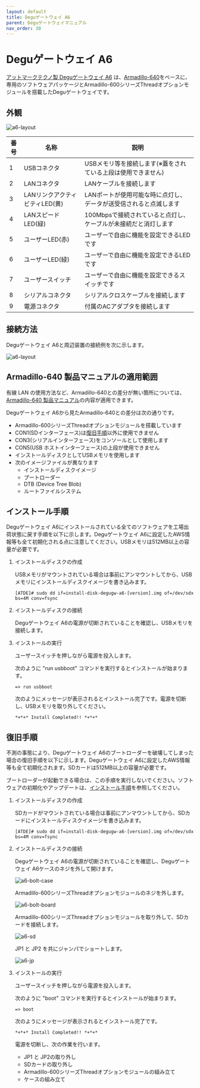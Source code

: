 ```yaml
---
layout: default
title: Deguゲートウェイ A6
parent: Deguゲートウェイマニュアル
nav_order: 30
---
```


# Deguゲートウェイ A6

[アットマークテクノ製 Deguゲートウェイ A6](https://armadillo.atmark-techno.com/degu-a6) は、[Armadillo-640](https://armadillo.atmark-techno.com/armadillo-640)をベースに、専用のソフトウェアパッケージとArmadillo-600シリーズThreadオプションモジュールを搭載したDeguゲートウェイです。

## 外観

![a6-layout](images/a6-layout.svg)

|番号|名称                          |説明                                                              |
|----|------------------------------|------------------------------------------------------------------|
|1   |USBコネクタ                   |USBメモリ等を接続します(※蓋をされている上段は使用できません)     |
|2   |LANコネクタ                   |LANケーブルを接続します                                           |
|3   |LANリンクアクティビティLED(黄)|LANポートが使用可能な時に点灯し、データが送受信されると点滅します |
|4   |LANスピードLED(緑)            |100Mbpsで接続されていると点灯し、ケーブルが未接続だと消灯します   |
|5   |ユーザーLED(赤)               |ユーザーで自由に機能を設定できるLEDです                           |
|6   |ユーザーLED(緑)               |ユーザーで自由に機能を設定できるLEDです                           |
|7   |ユーザースイッチ              |ユーザーで自由に機能を設定できるスイッチです                      |
|8   |シリアルコネクタ              |シリアルクロスケーブルを接続します                                |
|9   |電源コネクタ                  |付属のACアダプタを接続します                                      |


## 接続方法
Deguゲートウェイ A6と周辺装置の接続例を次に示します。

![a6-layout](images/a6-connection.svg)


## Armadillo-640 製品マニュアルの適用範囲

有線 LAN の使用方法など、Armadillo-640との差分が無い箇所については、[Armadillo-640 製品マニュアル](https://users.atmark-techno.com/armadillo-640/manual)の内容が適用できます。

Deguゲートウェイ A6から見たArmadillo-640との差分は次の通りです。

* Armadillo-600シリーズThreadオプションモジュールを搭載しています
* CON1(SDインターフェース)は[復旧手順](#seq_recovery)以外に使用できません
* CON3(シリアルインターフェース)をコンソールとして使用します
* CON5(USB ホストインターフェース)の上段が使用できません
* インストールディスクとしてUSBメモリを使用します
* 次のイメージファイルが異なります
  * インストールディスクイメージ
  * ブートローダー
  * DTB (Device Tree Blob)
  * ルートファイルシステム


## <a name="seq_install">インストール手順</a>

Deguゲートウェイ A6にインストールされている全てのソフトウェアを工場出荷状態に戻す手順を以下に示します。Deguゲートウェイ A6に設定したAWS情報等も全て初期化される点に注意してください。USBメモリは512MB以上の容量が必要です。

1. インストールディスクの作成

    USBメモリがマウントされている場合は事前にアンマウントしてから、USBメモリにインストールディスクイメージを書き込みます。

    ```
    [ATDE]# sudo dd if=install-disk-degugw-a6-[version].img of=/dev/sdx bs=4M conv=fsync
    ```

2. インストールディスクの接続

    Deguゲートウェイ A6の電源が切断されていることを確認し、USBメモリを接続します。

3. インストールの実行

    ユーザースイッチを押しながら電源を投入します。

    次のように "run usbboot" コマンドを実行するとインストールが始まります。


    ```
    => run usbboot
    ```

    次のようにメッセージが表示されるとインストール完了です。電源を切断し、USBメモリを取り外してください。

    ```
    *+*+* Install Completed!! *+*+*
    ```

## <a name="seq_recovery">復旧手順</a>

不測の事態により、Deguゲートウェイ A6のブートローダーを破壊してしまった場合の復旧手順を以下に示します。Deguゲートウェイ A6に設定したAWS情報等も全て初期化されます。SDカードは512MB以上の容量が必要です。

ブートローダーが起動できる場合は、この手順を実行しないでください。ソフトウェアの初期化やアップデートは、[インストール手順](#seq_install)を参照してください。

1. インストールディスクの作成

    SDカードがマウントされている場合は事前にアンマウントしてから、SDカードにインストールディスクイメージを書き込みます。

    ```
    [ATDE]# sudo dd if=install-disk-degugw-a6-[version].img of=/dev/sdx bs=4M conv=fsync
    ```

2. インストールディスクの接続

    Deguゲートウェイ A6の電源が切断されていることを確認し、Deguゲートウェイ A6ケースのネジを外して開けます。

    ![a6-bolt-case](images/a6-bolt-case.svg)

    Armadillo-600シリーズThreadオプションモジュールのネジを外します。

    ![a6-bolt-board](images/a6-bolt-board.svg)

    Armadillo-600シリーズThreadオプションモジュールを取り外して、SDカードを接続します。

    ![a6-sd](images/a6-sd.svg)

    JP1 と JP2 を共にジャンパでショートします。

    ![a6-jp](images/a6-jp.svg)

3. インストールの実行

    ユーザースイッチを押しながら電源を投入します。

    次のように "boot" コマンドを実行するとインストールが始まります。


    ```
    => boot
    ```

    次のようにメッセージが表示されるとインストール完了です。

    ```
    *+*+* Install Completed!! *+*+*
    ```

    電源を切断し、次の作業を行います。

    * JP1 と JP2の取り外し
    * SDカードの取り外し
    * Armadillo-600シリーズThreadオプションモジュールの組み立て
    * ケースの組み立て
